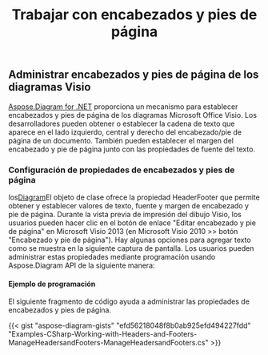 ﻿---
title: Trabajar con encabezados y pies de página
type: docs
weight: 140
url: /es/net/working-with-headers-and-footers/
description: Esta sección explica cómo configurar encabezados y pies de página de Microsoft Office Visio con Aspose.Diagram.
---
## **Administrar encabezados y pies de página de los diagramas Visio**
[Aspose.Diagram for .NET](https://products.aspose.com/diagram/net/) proporciona un mecanismo para establecer encabezados y pies de página de los diagramas Microsoft Office Visio. Los desarrolladores pueden obtener o establecer la cadena de texto que aparece en el lado izquierdo, central y derecho del encabezado/pie de página de un documento. También pueden establecer el margen del encabezado y pie de página junto con las propiedades de fuente del texto.
### **Configuración de propiedades de encabezados y pies de página**
 los[Diagram](http://www.aspose.com/api/net/diagram/aspose.diagram/diagram)El objeto de clase ofrece la propiedad HeaderFooter que permite obtener y establecer valores de texto, fuente y margen de encabezado y pie de página. Durante la vista previa de impresión del dibujo Visio, los usuarios pueden hacer clic en el botón de enlace "Editar encabezado y pie de página" en Microsoft Visio 2013 (en Microsoft Visio 2010 >> botón "Encabezado y pie de página"). Hay algunas opciones para agregar texto como se muestra en la siguiente captura de pantalla. Los usuarios pueden administrar estas propiedades mediante programación usando Aspose.Diagram API de la siguiente manera:
#### **Ejemplo de programación**
El siguiente fragmento de código ayuda a administrar las propiedades de encabezados y pies de página.

{{< gist "aspose-diagram-gists" "efd56218048f8b0ab925efd494227fdd" "Examples-CSharp-Working-with-Headers-and-Footers-ManageHeadersandFooters-ManageHeadersandFooters.cs" >}}
